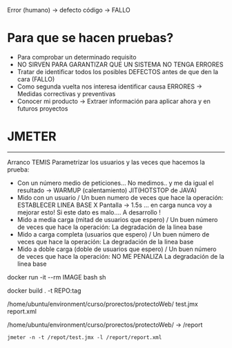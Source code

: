 Error (humano) -> defecto código -> FALLO

# Para que se hacen pruebas?

- Para comprobar un determinado requisito
- NO SIRVEN PARA GARANTIZAR QUE UN SISTEMA NO TENGA ERRORES
- Tratar de identificar todos los posibles DEFECTOS antes de que den la cara (FALLO)
- Como segunda vuelta nos interesa identificar causa ERRORES -> Medidas correctivas y preventivas
- Conocer mi producto -> Extraer información para aplicar ahora y en futuros proyectos

# JMETER
---------
Arranco TEMIS 
Parametrizar los usuarios y las veces que hacemos la prueba:
- Con un número medio de peticiones... No medimos.. y me da igual el resultado -> WARMUP (calentamiento)
    JIT(HOTSTOP de JAVA)
- Mido con un usuario / Un buen numero de veces que hace la operación:          ESTABLECER LINEA BASE
    X Pantalla -> 1.5s ... en carga nunca voy a mejorar esto!
    Si este dato es malo.... A desarrollo !
- Mido a media carga (mitad de usuarios que espero) / Un buen número de veces que hace la operación: 
    La degradación de la linea base
- Mido a carga completa (usuarios que espero) / Un buen número de veces que hace la operación: 
    La degradación de la linea base
- Mido a doble carga (doble de usuarios que espero) / Un buen número de veces que hace la operación: 
    NO ME PENALIZA
    La degradación de la linea base



docker run -it --rm IMAGE bash
                           sh
                           
docker build . -t REPO:tag



/home/ubuntu/environment/curso/prorectos/protectoWeb/
                                                     test.jmx
                                                     report.xml
                                                     
/home/ubuntu/environment/curso/prorectos/protectoWeb/    ->    /report

    jmeter -n -t /repot/test.jmx -l /report/report.xml



